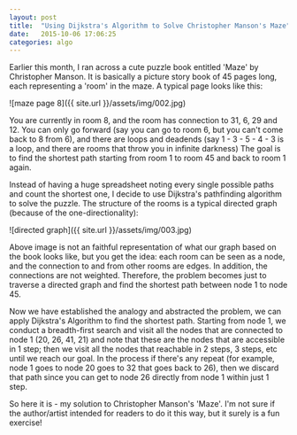 ```yaml
---
layout: post
title:  "Using Dijkstra's Algorithm to Solve Christopher Manson's Maze"
date:   2015-10-06 17:06:25
categories: algo
---
```


Earlier this month, I ran across a cute puzzle book entitled 'Maze' by Christopher Manson. It is basically a picture story book of 45 pages long, each representing a 'room' in the maze. 
A typical page looks like this:

![maze page 8]({{ site.url }}/assets/img/002.jpg)

You are currently in room 8, and the room has connection to 31, 6, 29 and 12. You can only go forward (say you can go to room 6, but you can't come back to 8 from 6), and there are loops and deadends (say 1 - 3 - 5 - 4 - 3 is a  loop, and there are rooms that throw you in infinite darkness) The goal is to find the shortest path starting from room 1 to room 45 and back to room 1 again. 

Instead of having a huge spreadsheet noting every single possible paths and count the shortest one, I decide to use Dijkstra's pathfinding algorithm to solve the puzzle. The structure of the rooms is a typical directed graph (because of the one-directionality): 

![directed graph]({{ site.url }}/assets/img/003.jpg)

Above image is not an faithful representation of what our graph based on the book looks like, but you get the idea: each room can be seen as a node, and the connection to and from other rooms are edges. In addition, the connections are not weighted. Therefore, the problem becomes just to traverse a directed graph and find the shortest path between node 1 to node 45.

Now we have established the analogy and abstracted the problem, we can apply Dijkstra's Algorithm to find the shortest path. Starting from node 1, we conduct a breadth-first search and visit all the nodes that are connected to node 1 (20, 26, 41, 21) and note that these are the nodes that are accessible in 1 step; then we visit all the nodes that reachable in 2 steps, 3 steps, etc until we reach our goal. In the process if there's any repeat (for example, node 1 goes to node 20 goes to 32 that goes back to 26), then we discard that path since you can get to node 26 directly from node 1 within just 1 step.

So here it is - my solution to Christopher Manson's 'Maze'. I'm not sure if the author/artist intended for readers to do it this way, but it surely is a fun exercise!